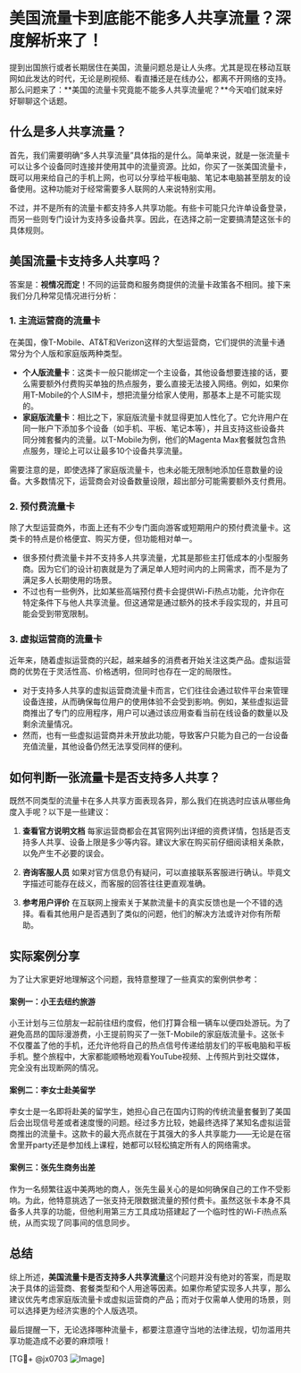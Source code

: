 # 美国流量卡到底能不能多人共享流量？深度解析来了！

提到出国旅行或者长期居住在美国，流量问题总是让人头疼。尤其是现在移动互联网如此发达的时代，无论是刷视频、看直播还是在线办公，都离不开网络的支持。那么问题来了：**美国的流量卡究竟能不能多人共享流量呢？**今天咱们就来好好聊聊这个话题。

## 什么是多人共享流量？

首先，我们需要明确“多人共享流量”具体指的是什么。简单来说，就是一张流量卡可以让多个设备同时连接并使用其中的流量资源。比如，你买了一张美国流量卡，既可以用来给自己的手机上网，也可以分享给平板电脑、笔记本电脑甚至朋友的设备使用。这种功能对于经常需要多人联网的人来说特别实用。

不过，并不是所有的流量卡都支持多人共享功能。有些卡可能只允许单设备登录，而另一些则专门设计为支持多设备共享。因此，在选择之前一定要搞清楚这张卡的具体规则。

## 美国流量卡支持多人共享吗？

答案是：**视情况而定**！不同的运营商和服务商提供的流量卡政策各不相同。接下来我们分几种常见情况进行分析：

### 1. **主流运营商的流量卡**
在美国，像T-Mobile、AT&T和Verizon这样的大型运营商，它们提供的流量卡通常分为个人版和家庭版两种类型。  
- **个人版流量卡**：这类卡一般只能绑定一个主设备，其他设备想要连接的话，要么需要额外付费购买单独的热点服务，要么直接无法接入网络。例如，如果你用T-Mobile的个人SIM卡，想把流量分给家人使用，那基本上是不可能实现的。
- **家庭版流量卡**：相比之下，家庭版流量卡就显得更加人性化了。它允许用户在同一账户下添加多个设备（如手机、平板、笔记本等），并且支持这些设备共同分摊套餐内的流量。以T-Mobile为例，他们的Magenta Max套餐就包含热点服务，理论上可以让最多10个设备共享流量。

需要注意的是，即使选择了家庭版流量卡，也未必能无限制地添加任意数量的设备。大多数情况下，运营商会对设备数量设限，超出部分可能需要额外支付费用。

### 2. **预付费流量卡**
除了大型运营商外，市面上还有不少专门面向游客或短期用户的预付费流量卡。这类卡的特点是价格便宜、购买方便，但功能相对单一。  
- 很多预付费流量卡并不支持多人共享流量，尤其是那些主打低成本的小型服务商。因为它们的设计初衷就是为了满足单人短时间内的上网需求，而不是为了满足多人长期使用的场景。
- 不过也有一些例外，比如某些高端预付费卡会提供Wi-Fi热点功能，允许你在特定条件下与他人共享流量。但这通常是通过额外的技术手段实现的，并且可能会受到带宽限制。

### 3. **虚拟运营商的流量卡**
近年来，随着虚拟运营商的兴起，越来越多的消费者开始关注这类产品。虚拟运营商的优势在于灵活性高、价格透明，但同时也存在一定的局限性。  
- 对于支持多人共享的虚拟运营商流量卡而言，它们往往会通过软件平台来管理设备连接，从而确保每位用户的使用体验不会受到影响。例如，某些虚拟运营商推出了专门的应用程序，用户可以通过该应用查看当前在线设备的数量以及剩余流量情况。
- 然而，也有一些虚拟运营商并未开放此功能，导致客户只能为自己的一台设备充值流量，其他设备仍然无法享受同样的便利。

## 如何判断一张流量卡是否支持多人共享？

既然不同类型的流量卡在多人共享方面表现各异，那么我们在挑选时应该从哪些角度入手呢？以下是一些建议：

1. **查看官方说明文档**
   每家运营商都会在其官网列出详细的资费详情，包括是否支持多人共享、设备上限是多少等内容。建议大家在购买前仔细阅读相关条款，以免产生不必要的误会。

2. **咨询客服人员**
   如果对官方信息仍有疑问，可以直接联系客服进行确认。毕竟文字描述可能存在歧义，而客服的回答往往更直观准确。

3. **参考用户评价**
   在互联网上搜索关于某款流量卡的真实反馈也是一个不错的选择。看看其他用户是否遇到了类似的问题，他们的解决方法或许对你有所帮助。

## 实际案例分享

为了让大家更好地理解这个问题，我特意整理了一些真实的案例供参考：

#### 案例一：小王去纽约旅游
小王计划与三位朋友一起前往纽约度假，他们打算合租一辆车以便四处游玩。为了避免高昂的国际漫游费，小王提前购买了一张T-Mobile的家庭版流量卡。这张卡不仅覆盖了他的手机，还允许他将自己的热点信号传递给朋友们的平板电脑和平板手机。整个旅程中，大家都能顺畅地观看YouTube视频、上传照片到社交媒体，完全没有出现断网的情况。

#### 案例二：李女士赴美留学
李女士是一名即将赴美的留学生，她担心自己在国内订购的传统流量套餐到了美国后会出现信号差或者速度慢的问题。经过多方比较，她最终选择了某知名虚拟运营商推出的流量卡。这款卡的最大亮点就在于其强大的多人共享能力——无论是在宿舍里开party还是参加线上课程，她都可以轻松搞定所有人的网络需求。

#### 案例三：张先生商务出差
作为一名频繁往返中美两地的商人，张先生最关心的是如何确保自己的工作不受影响。为此，他特意挑选了一张支持无限数据流量的预付费卡。虽然这张卡本身不具备多人共享的功能，但他利用第三方工具成功搭建起了一个临时性的Wi-Fi热点系统，从而实现了同事间的信息同步。

## 总结

综上所述，**美国流量卡是否支持多人共享流量**这个问题并没有绝对的答案，而是取决于具体的运营商、套餐类型和个人用途等因素。如果你希望实现多人共享，那么建议优先考虑家庭版流量卡或虚拟运营商的产品；而对于仅需单人使用的场景，则可以选择更为经济实惠的个人版选项。

最后提醒一下，无论选择哪种流量卡，都要注意遵守当地的法律法规，切勿滥用共享功能造成不必要的麻烦哦！

[TG💪+ @jx0703 ![Image](https://github.com/user-attachments/assets/dbca1d08-cadb-493c-b0ec-ad6f7a83f270)]